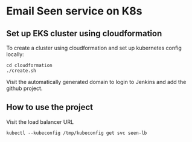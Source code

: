 # Email Seen service on K8s

## Set up EKS cluster using cloudformation

To create a cluster using cloudformation and set up kubernetes config locally:

```
cd cloudformation
./create.sh
```

Visit the automatically generated domain to login to Jenkins and add the github
project.

## How to use the project

Visit the load balancer URL

```
kubectl --kubeconfig /tmp/kubeconfig get svc seen-lb
```

